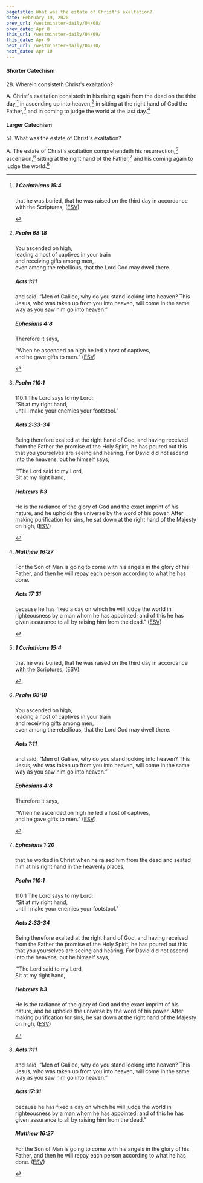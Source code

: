 ```yaml
---
pagetitle: What was the estate of Christ's exaltation?
date: February 19, 2020
prev_url: /westminster-daily/04/08/
prev_date: Apr 8
this_url: /westminster-daily/04/09/
this_date: Apr 9
next_url: /westminster-daily/04/10/
next_date: Apr 10
---
```


#### Shorter Catechism

28\. Wherein consisteth Christ's exaltation?

A. Christ's exaltation consisteth in his rising again from the dead on the third day,[^fnref:wsc1] in ascending up into heaven,[^fnref:wsc2] in sitting at the right hand of God the Father,[^fnref:wsc3] and in coming to judge the world at the last day.[^fnref:wsc4]


[^fnref:wsc1]: <div class="esv"><h5>1 Corinthians 15:4</h5> <div class="esv-text"><p id="p46015004.01-1">that he was buried, that he was raised on the third day in accordance with the Scriptures,  (<a href="http://www.esv.org" class="copyright">ESV</a>)</p> </div> </div>

[^fnref:wsc2]: <div class="esv"><h5>Psalm 68:18</h5> <div class="esv-text"><div class="block-indent"> <p class="line-group" id="p19068018.01-1">You ascended on high,<br /> <span class="indent"></span>leading a host of captives in your train<br /> <span class="indent"></span>and receiving gifts among men,<br /> even among the rebellious, that the <span class="small-caps">Lord</span> God may dwell there.</p> </div> </div><h5>Acts 1:11</h5> <div class="esv-text"><p id="p44001011.01-2">and said, &#8220;Men of Galilee, why do you stand looking into heaven? This Jesus, who was taken up from you into heaven, will come in the same way as you saw him go into heaven.&#8221;</p> </div><h5>Ephesians 4:8</h5> <div class="esv-text"><p id="p49004008.01-3">Therefore it says,</p> <div class="block-indent"> <p class="line-group" id="p49004008.04-3">&#8220;When he ascended on high he led a host of captives,<br /> <span class="indent"></span>and he gave gifts to men.&#8221;  (<a href="http://www.esv.org" class="copyright">ESV</a>)</p> </div> </div> </div>

[^fnref:wsc3]: <div class="esv"><h5>Psalm 110:1</h5> <div class="esv-text">  <div class="block-indent"> <p class="line-group" id="p19110001.10-1"><span class="chapter-num" id="v19110001-1">110:1&nbsp;</span>The <span class="small-caps">Lord</span> says to my Lord:<br /> <span class="indent"></span>&#8220;Sit at my right hand,<br /> until I make your enemies your footstool.&#8221;</p> </div> </div><h5>Acts 2:33-34</h5> <div class="esv-text"><p id="p44002033.01-2">Being therefore exalted at the right hand of God, and having received from the Father the promise of the Holy Spirit, he has poured out this that you yourselves are seeing and hearing. For David did not ascend into the heavens, but he himself says,</p> <div class="block-indent"> <p class="line-group" id="p44002034.13-2">&#8220;&#8216;The Lord said to my Lord,<br /> Sit at my right hand,</p> </div> </div><h5>Hebrews 1:3</h5> <div class="esv-text"><p id="p58001003.01-3">He is the radiance of the glory of God and the exact imprint of his nature, and he upholds the universe by the word of his power. After making purification for sins, he sat down at the right hand of the Majesty on high,  (<a href="http://www.esv.org" class="copyright">ESV</a>)</p> </div> </div>

[^fnref:wsc4]: <div class="esv"><h5>Matthew 16:27</h5> <div class="esv-text"><p id="p40016027.01-1"><span class="woc">For the Son of Man is going to come with his angels in the glory of his Father, and then he will repay each person according to what he has done.</span></p> </div><h5>Acts 17:31</h5> <div class="esv-text"><p id="p44017031.01-2">because he has fixed a day on which he will judge the world in righteousness by a man whom he has appointed; and of this he has given assurance to all by raising him from the dead.&#8221;  (<a href="http://www.esv.org" class="copyright">ESV</a>)</p> </div> </div>


#### Larger Catechism

51\. What was the estate of Christ's exaltation?

A. The estate of Christ's exaltation comprehendeth his resurrection,[^fnref:wlc1] ascension,[^fnref:wlc2] sitting at the right hand of the Father,[^fnref:wlc3] and his coming again to judge the world.[^fnref:wlc4]


[^fnref:wlc1]: <div class="esv"><h5>1 Corinthians 15:4</h5> <div class="esv-text"><p id="p46015004.01-1">that he was buried, that he was raised on the third day in accordance with the Scriptures,  (<a href="http://www.esv.org" class="copyright">ESV</a>)</p> </div> </div>

[^fnref:wlc2]: <div class="esv"><h5>Psalm 68:18</h5> <div class="esv-text"><div class="block-indent"> <p class="line-group" id="p19068018.01-1">You ascended on high,<br /> <span class="indent"></span>leading a host of captives in your train<br /> <span class="indent"></span>and receiving gifts among men,<br /> even among the rebellious, that the <span class="small-caps">Lord</span> God may dwell there.</p> </div> </div><h5>Acts 1:11</h5> <div class="esv-text"><p id="p44001011.01-2">and said, &#8220;Men of Galilee, why do you stand looking into heaven? This Jesus, who was taken up from you into heaven, will come in the same way as you saw him go into heaven.&#8221;</p> </div><h5>Ephesians 4:8</h5> <div class="esv-text"><p id="p49004008.01-3">Therefore it says,</p> <div class="block-indent"> <p class="line-group" id="p49004008.04-3">&#8220;When he ascended on high he led a host of captives,<br /> <span class="indent"></span>and he gave gifts to men.&#8221;  (<a href="http://www.esv.org" class="copyright">ESV</a>)</p> </div> </div> </div>

[^fnref:wlc3]: <div class="esv"><h5>Ephesians 1:20</h5> <div class="esv-text"><p id="p49001020.01-1">that he worked in Christ when he raised him from the dead and seated him at his right hand in the heavenly places,</p> </div><h5>Psalm 110:1</h5> <div class="esv-text">  <div class="block-indent"> <p class="line-group" id="p19110001.10-2"><span class="chapter-num" id="v19110001-2">110:1&nbsp;</span>The <span class="small-caps">Lord</span> says to my Lord:<br /> <span class="indent"></span>&#8220;Sit at my right hand,<br /> until I make your enemies your footstool.&#8221;</p> </div> </div><h5>Acts 2:33-34</h5> <div class="esv-text"><p id="p44002033.01-3">Being therefore exalted at the right hand of God, and having received from the Father the promise of the Holy Spirit, he has poured out this that you yourselves are seeing and hearing. For David did not ascend into the heavens, but he himself says,</p> <div class="block-indent"> <p class="line-group" id="p44002034.13-3">&#8220;&#8216;The Lord said to my Lord,<br /> Sit at my right hand,</p> </div> </div><h5>Hebrews 1:3</h5> <div class="esv-text"><p id="p58001003.01-4">He is the radiance of the glory of God and the exact imprint of his nature, and he upholds the universe by the word of his power. After making purification for sins, he sat down at the right hand of the Majesty on high,  (<a href="http://www.esv.org" class="copyright">ESV</a>)</p> </div> </div>

[^fnref:wlc4]: <div class="esv"><h5>Acts 1:11</h5> <div class="esv-text"><p id="p44001011.01-1">and said, &#8220;Men of Galilee, why do you stand looking into heaven? This Jesus, who was taken up from you into heaven, will come in the same way as you saw him go into heaven.&#8221;</p> </div><h5>Acts 17:31</h5> <div class="esv-text"><p id="p44017031.01-2">because he has fixed a day on which he will judge the world in righteousness by a man whom he has appointed; and of this he has given assurance to all by raising him from the dead.&#8221;</p> </div><h5>Matthew 16:27</h5> <div class="esv-text"><p id="p40016027.01-3"><span class="woc">For the Son of Man is going to come with his angels in the glory of his Father, and then he will repay each person according to what he has done.</span>  (<a href="http://www.esv.org" class="copyright">ESV</a>)</p> </div> </div>

